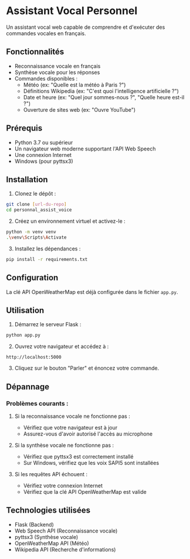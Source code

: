 # Assistant Vocal Personnel

Un assistant vocal web capable de comprendre et d'exécuter des commandes vocales en français.

## Fonctionnalités

- Reconnaissance vocale en français
- Synthèse vocale pour les réponses
- Commandes disponibles :
  - Météo (ex: "Quelle est la météo à Paris ?")
  - Définitions Wikipedia (ex: "C'est quoi l'intelligence artificielle ?")
  - Date et heure (ex: "Quel jour sommes-nous ?", "Quelle heure est-il ?")
  - Ouverture de sites web (ex: "Ouvre YouTube")

## Prérequis

- Python 3.7 ou supérieur
- Un navigateur web moderne supportant l'API Web Speech
- Une connexion Internet
- Windows (pour pyttsx3)

## Installation

1. Clonez le dépôt :
```bash
git clone [url-du-repo]
cd personnal_assist_voice
```

2. Créez un environnement virtuel et activez-le :
```bash
python -m venv venv
.\venv\Scripts\Activate
```

3. Installez les dépendances :
```bash
pip install -r requirements.txt
```

## Configuration

La clé API OpenWeatherMap est déjà configurée dans le fichier `app.py`.

## Utilisation

1. Démarrez le serveur Flask :
```bash
python app.py
```

2. Ouvrez votre navigateur et accédez à :
```
http://localhost:5000
```

3. Cliquez sur le bouton "Parler" et énoncez votre commande.

## Dépannage

### Problèmes courants :

1. Si la reconnaissance vocale ne fonctionne pas :
   - Vérifiez que votre navigateur est à jour
   - Assurez-vous d'avoir autorisé l'accès au microphone

2. Si la synthèse vocale ne fonctionne pas :
   - Vérifiez que pyttsx3 est correctement installé
   - Sur Windows, vérifiez que les voix SAPI5 sont installées

3. Si les requêtes API échouent :
   - Vérifiez votre connexion Internet
   - Vérifiez que la clé API OpenWeatherMap est valide

## Technologies utilisées

- Flask (Backend)
- Web Speech API (Reconnaissance vocale)
- pyttsx3 (Synthèse vocale)
- OpenWeatherMap API (Météo)
- Wikipedia API (Recherche d'informations)

